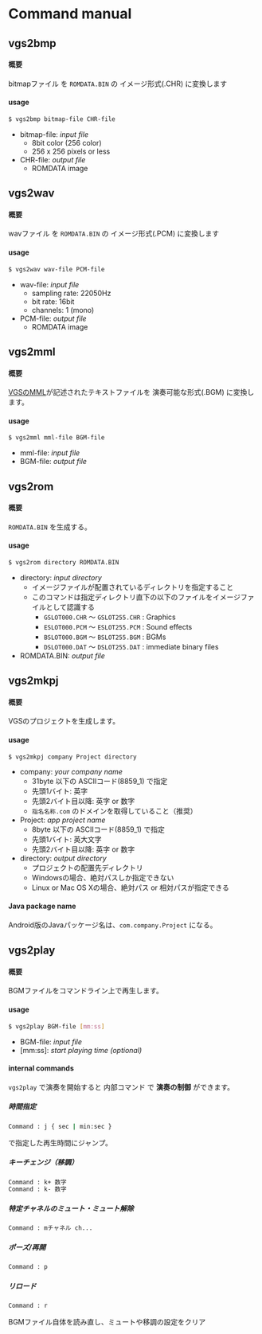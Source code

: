 # Command manual

## vgs2bmp
#### 概要
bitmapファイル を `ROMDATA.BIN` の イメージ形式(.CHR) に変換します

#### usage
```bash
$ vgs2bmp bitmap-file CHR-file
```
- bitmap-file: _input file_
  - 8bit color (256 color)
  - 256 x 256 pixels or less
- CHR-file: _output file_
  - ROMDATA image

## vgs2wav
#### 概要
wavファイル を `ROMDATA.BIN` の イメージ形式(.PCM) に変換します

#### usage
```bash
$ vgs2wav wav-file PCM-file
```
- wav-file: _input file_
  - sampling rate: 22050Hz
  - bit rate: 16bit
  - channels: 1 (mono)
- PCM-file: _output file_
  - ROMDATA image

## vgs2mml
#### 概要
[VGSのMML](https://github.com/suzukiplan/vgs2/blob/master/MML.md)が記述されたテキストファイルを 演奏可能な形式(.BGM) に変換します。

#### usage
```bash
$ vgs2mml mml-file BGM-file
```
- mml-file: _input file_
- BGM-file: _output file_

## vgs2rom
#### 概要
`ROMDATA.BIN` を生成する。

#### usage
```bash
$ vgs2rom directory ROMDATA.BIN
```
- directory: _input directory_
  - イメージファイルが配置されているディレクトリを指定すること
  - このコマンドは指定ディレクトリ直下の以下のファイルをイメージファイルとして認識する
    - `GSLOT000.CHR` 〜 `GSLOT255.CHR` : Graphics
    - `ESLOT000.PCM` 〜 `ESLOT255.PCM` : Sound effects
    - `BSLOT000.BGM` 〜 `BSLOT255.BGM` : BGMs
    - `DSLOT000.DAT` 〜 `DSLOT255.DAT` : immediate binary files
- ROMDATA.BIN: _output file_

## vgs2mkpj
#### 概要
VGSのプロジェクトを生成します。

#### usage
```
$ vgs2mkpj company Project directory
```
- company: _your company name_
  - 31byte 以下の ASCIIコード(8859_1) で指定
  - 先頭1バイト: 英字
  - 先頭2バイト目以降: 英字 or 数字
  - `指名名称.com` のドメインを取得していること（推奨）
- Project: _app project name_
  - 8byte 以下の ASCIIコード(8859_1) で指定
  - 先頭1バイト: 英大文字
  - 先頭2バイト目以降: 英字 or 数字
- directory: _output directory_
  - プロジェクトの配置先ディレクトリ
  - Windowsの場合、絶対パスしか指定できない
  - Linux or Mac OS Xの場合、絶対パス or 相対パスが指定できる

#### Java package name
Android版のJavaパッケージ名は、`com.company.Project` になる。

## vgs2play
#### 概要
BGMファイルをコマンドライン上で再生します。

#### usage
```bash
$ vgs2play BGM-file [mm:ss]
```
- BGM-file: _input file_
- [mm:ss]: _start playing time (optional)_

#### internal commands
`vgs2play` で演奏を開始すると 内部コマンド で __演奏の制御__ ができます。

##### 時間指定
```cmd
Command : j { sec | min:sec }
```
で指定した再生時間にジャンプ。

##### キーチェンジ（移調）
```cmd
Command : k+ 数字
Command : k- 数字
```

##### 特定チャネルのミュート・ミュート解除
```cmd
Command : mチャネル ch...
```

##### ポーズ/再開
```cmd
Command : p
```

##### リロード
```cmd
Command : r
```
BGMファイル自体を読み直し、ミュートや移調の設定をクリア
